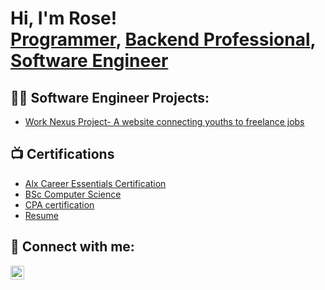 <h1>Hi, I'm Rose! <br/><a href="https://github.com/joshmadakor1">Programmer</a>, <a href="https://www.linkedin.com/in/joshmadakor/">Backend Professional</a>, <a href="https://www.youtube.com/c/joshmadakor">Software Engineer</a></h1>

<h2>👨‍💻 Software Engineer Projects:</h2>


  - [Work Nexus Project- A website connecting youths to freelance jobs](https://drive.google.com/drive/folders/1OT_5awO_YtRlI9ztXblZCvclbqQFmiJ8?usp=drive_link)


<h2>📺 Certifications</h2>

- [Alx Career Essentials Certification](https://drive.google.com/file/d/189qun__ESemIkimBfHr2fwFnParksc4z/view?usp=drive_link)
- [BSc Computer Science](https://drive.google.com/file/d/1KXoClVvTPUsfZ7dLiy2D3V8SmFiUCWOY/view?usp=drive_linkk)
- [CPA certification](https://drive.google.com/file/d/1b7fnaR8rgnlvTqASOkIxZq6mGm1WJ1XH/view?usp=drive_link)
- [Resume](https://drive.google.com/file/d/1KuIhkfsMMwbp4tdE5V5RSUb6aGvLUYJF/view?usp=drive_link)


<h2> 🤳 Connect with me:</h2>


[<img align="left" alt="ROSE | LinkedIn" width="22px" src="https://cdn.jsdelivr.net/npm/simple-icons@v3/icons/linkedin.svg" />][linkedin]



[linkedin]: https://www.linkedin.com/in/rose-mwangi-it-818446280

<!--
**joshmadakor1/joshmadakor1** is a ✨ _special_ ✨ repository because its `README.md` (this file) appears on your GitHub profile.

Here are some ideas to get you started:

- 🔭 I’m currently working on ...
- 🌱 I’m currently learning ...
- 👯 I’m looking to collaborate on ...
- 🤔 I’m looking for help with ...
- 💬 Ask me about ...
- 📫 How to reach me: ...
- 😄 Pronouns: ...
- ⚡ Fun fact: ...
-->
